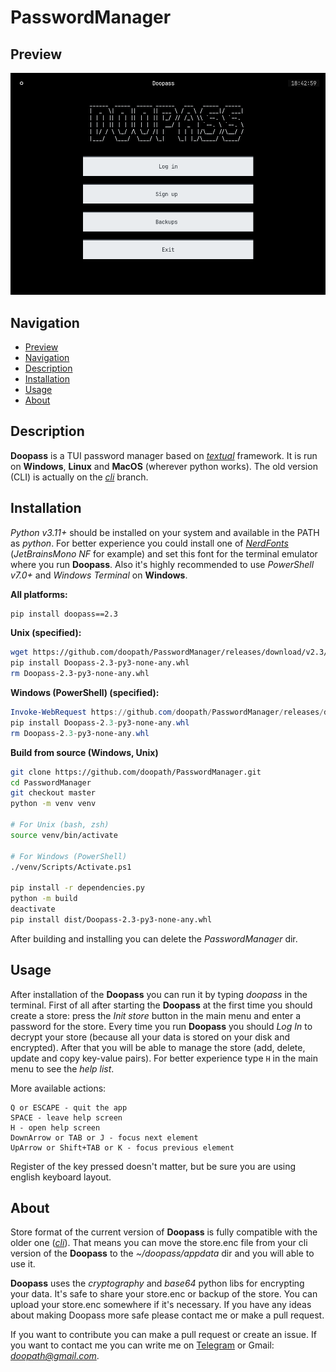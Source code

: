 # PasswordManager

## Preview

![no image](https://raw.githubusercontent.com/doopath/PasswordManager/master/assets/preview.png)

## Navigation

<ul>
  <li><a href="#preview">Preview</a></li>
  <li><a href="#navigation">Navigation</a></li>
  <li><a href="#description">Description</a></li>
  <li><a href="#installation">Installation</a></li>
  <li><a href="#navigation">Usage</a></li>
  <li><a href="#about">About</a></li>
</ul>

## Description

**Doopass** is a TUI password manager based on [_textual_](https://github.com/textualize/textual/) framework. It is run on **Windows**, **Linux** and **MacOS** (wherever python works). The old version (CLI) is actually on the [_cli_](https://github.com/doopath/PasswordManager/tree/cli) branch.

## Installation

_Python v3.11+_ should be installed on your system and available in the PATH as _python_.
For better experience you could install one of [_NerdFonts_](https://www.nerdfonts.com/font-downloads) (_JetBrainsMono NF_ for example) and set this font for the terminal emulator where you run **Doopass**.
Also it's highly recommended to use _PowerShell v7.0+_ and _Windows Terminal_ on **Windows**.

**All platforms:**

```bash
pip install doopass==2.3
```

**Unix (specified):**

```bash
wget https://github.com/doopath/PasswordManager/releases/download/v2.3/Doopass-2.3-py3-none-any.whl
pip install Doopass-2.3-py3-none-any.whl
rm Doopass-2.3-py3-none-any.whl
```

**Windows (PowerShell) (specified):**

```powershell
Invoke-WebRequest https://github.com/doopath/PasswordManager/releases/download/v2.3/Doopass-2.3-py3-none-any.whl -OutFile Doopass-2.3-py3-none-any.whl
pip install Doopass-2.3-py3-none-any.whl
rm Doopass-2.3-py3-none-any.whl
```

**Build from source (Windows, Unix)**

```bash
git clone https://github.com/doopath/PasswordManager.git
cd PasswordManager
git checkout master
python -m venv venv

# For Unix (bash, zsh)
source venv/bin/activate

# For Windows (PowerShell)
./venv/Scripts/Activate.ps1

pip install -r dependencies.py
python -m build
deactivate
pip install dist/Doopass-2.3-py3-none-any.whl
```

After building and installing you can delete the _PasswordManager_ dir.

## Usage

After installation of the **Doopass** you can run it by typing _doopass_ in the terminal. First of all after starting the **Doopass** at the first time you should create a store: press the _Init store_ button in the main menu and enter a password for the store. Every time you run **Doopass** you should _Log In_ to decrypt your store (because all your data is stored on your disk and encrypted). After that you will be able to manage the store (add, delete, update and copy key-value pairs). For better experience type `H` in the main menu to see the _help list_.

More available actions:

```
Q or ESCAPE - quit the app
SPACE - leave help screen
H - open help screen
DownArrow or TAB or J - focus next element
UpArrow or Shift+TAB or K - focus previous element
```

Register of the key pressed doesn't matter, but be sure you are using english keyboard layout.

## About

Store format of the current version of **Doopass** is fully compatible with the older one ([_cli_](https://github.com/doopath/PasswordManager/tree/cli)). That means you can move the store.enc file from your cli version of the **Doopass** to the _~/doopass/appdata_ dir and you will able to use it.

**Doopass** uses the _cryptography_ and _base64_ python libs for encrypting your data. It's safe to share your store.enc or backup of the store. You can upload your store.enc somewhere if it's necessary. If you have any ideas about making Doopass more safe please contact me or make a pull request.

If you want to contribute you can make a pull request or create an issue. If you want to contact me you can write me on [Telegram](https://t.me/doopath) or Gmail: *doopath@gmail.com*.
